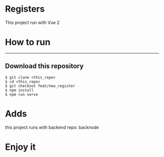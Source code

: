 # Registers
This project run with Vue 2

# How to run
---
Download this repository 
---
    $ git clone <this_repo>
    $ cd <this_repo>
    $ git checkout feat/new_register
    $ npm install
    $ npm run serve

# Adds

this project runs with backend repo: backnode

# Enjoy it
